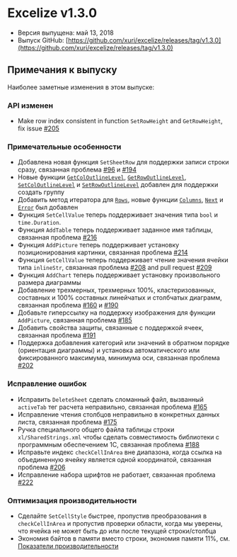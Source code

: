 # Excelize v1.3.0

* Версия выпущена: май 13, 2018
* Выпуск GitHub: [https://github.com/xuri/excelize/releases/tag/v1.3.0](https://github.com/xuri/excelize/releases/tag/v1.3.0)

## Примечания к выпуску

Наиболее заметные изменения в этом выпуске:

### API изменен

* Make row index consistent in function `SetRowHeight` and `GetRowHeight`, fix issue [#205](https://github.com/xuri/excelize/issues/205)

### Примечательные особенности

* Добавлена новая функция `SetSheetRow` для поддержки записи строки сразу, связанная проблема [#96](https://github.com/xuri/excelize/issues/96) и [#194](https://github.com/xuri/excelize/issues/194)
* Новые функции [`GetColOutlineLevel`](https://pkg.go.dev/github.com/xuri/excelize@v1.3.0#File.GetColOutlineLevel), [`GetRowOutlineLevel`](https://pkg.go.dev/github.com/xuri/excelize@v1.3.0#File.GetRowOutlineLevel), [`SetColOutlineLevel`](https://pkg.go.dev/github.com/xuri/excelize@v1.3.0#File.SetColOutlineLevel) и [`SetRowOutlineLevel`](https://pkg.go.dev/github.com/xuri/excelize@v1.3.0#File.SetRowOutlineLevel) добавлен для поддержки создать группу
* Добавить метод итератора для [`Rows`](https://pkg.go.dev/github.com/xuri/excelize@v1.3.0#Rows), новые функции [`Columns`](https://pkg.go.dev/github.com/xuri/excelize@v1.3.0#Rows.Columns), [`Next`](https://pkg.go.dev/github.com/xuri/excelize@v1.3.0#Rows.Next) и [`Error`](https://pkg.go.dev/github.com/xuri/excelize@v1.3.0#Rows.Error) был добавлен
* Функция `SetCellValue` теперь поддерживает значения типа `bool` и `time.Duration`.
* Функция `AddTable` теперь поддерживает заданное имя таблицы, связанная проблема [#216](https://github.com/xuri/excelize/issues/216)
* Функция `AddPicture` теперь поддерживает установку позиционирования картинки, связанная проблема [#214](https://github.com/xuri/excelize/issues/214)
* Функция `GetCellValue` теперь поддерживает чтение значения ячейки типа `inlineStr`, связанная проблема [#208](https://github.com/xuri/excelize/issues/208) and pull request [#209](https://github.com/xuri/excelize/issues/209)
* Функция `AddChart` теперь поддерживает установку произвольного размера диаграммы
* Добавление трехмерных, трехмерных 100%, кластеризованных, составных и 100% составных линейчатых и столбчатых диаграмм, связанная проблема [#160](https://github.com/xuri/excelize/issues/160) и [#190](https://github.com/xuri/excelize/issues/190)
* Добавьте гиперссылку на поддержку изображения для функции `AddPicture`, связанная проблема [#185](https://github.com/xuri/excelize/issues/185)
* Добавить свойства защиты, связанные с поддержкой ячеек, связанная проблема [#191](https://github.com/xuri/excelize/issues/191)
* Поддержка добавления категорий или значений в обратном порядке (ориентация диаграммы) и установка автоматического или фиксированного максимума, минимума оси, связанная проблема [#202](https://github.com/xuri/excelize/issues/202)

### Исправление ошибок

* Исправить `DeleteSheet` сделать сломанный файл, вызванный `activeTab` тег расчета неправильно, связанная проблема [#165](https://github.com/xuri/excelize/issues/165)
* Исправление чтения столбцов неправильно в конкретных данных листа, связанная проблема [#175](https://github.com/xuri/excelize/issues/175)
* Ручка специального общего файла таблицы строки `xl/SharedStrings.xml` чтобы сделать совместимость библиотеки с программным обеспечением 1C, связанная проблема [#188](https://github.com/xuri/excelize/issues/188)
* Исправьте индекс `checkCellInArea` вне диапазона, когда ссылка на объединенную ячейку является одной координатой, связанная проблема [#206](https://github.com/xuri/excelize/issues/206)
* Исправление набора шрифтов не работает, связанная проблема [#222](https://github.com/xuri/excelize/issues/222)

### Оптимизация производительности

* Сделайте `SetCellStyle` быстрее, пропустив преобразования в `checkCellInArea` и пропустив проверки области, когда мы уверены, что ячейка не может быть до или после текущей строки/столбца
* Экономия байтов в памяти вместо строки, экономия памяти 11%, см. [Показатели производительности](https://github.com/xuri/excelize/wiki#performance-figures)
